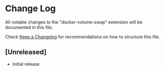 # Change Log

All notable changes to the "docker-volume-swap" extension will be documented in this file.

Check [Keep a Changelog](http://keepachangelog.com/) for recommendations on how to structure this file.

## [Unreleased]

- Initial release